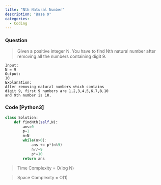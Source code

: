 ```yaml
---
title: "Nth Natural Number"
description: "Base 9"
categories:
  - Coding
---
```


### Question

> Given a positive integer N. You have to find Nth natural number after removing all the numbers containing digit 9.

```
Input:
N = 9
Output:
10
Explanation:
After removing natural numbers which contains
digit 9, first 9 numbers are 1,2,3,4,5,6,7,8,10
and 9th number is 10.
```

### Code [Python3]

```python
class Solution:
    def findNth(self,N):
        ans=0
        p=1
        n=N
        while(n>0):
            ans += p*(n%9)
            n//=9
            p*=10
        return ans            

```

> Time Complexity = O(log N)
              
> Space Complexity = O(1)
